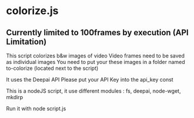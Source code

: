 # colorize.js
## Currently limited to 100frames by execution (API Limitation)
This script colorizes b&w images of video
Video frames need to be saved as individual images
You need to put your these images in a folder named to-colorize (located next to the script)

It uses the Deepai API
Please put your API Key into the api_key const

This is a nodeJS script, it use different modules : fs, deepai, node-wget, mkdirp

Run it with node script.js
